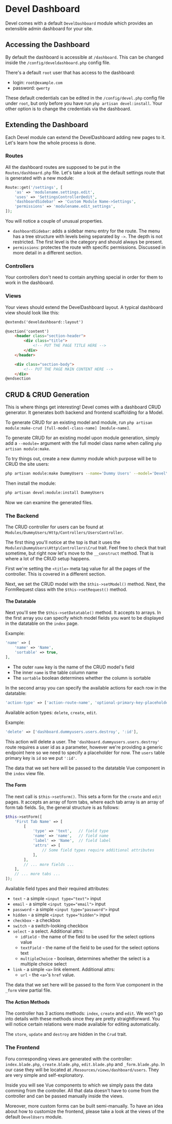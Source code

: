 # Devel Dashboard

Devel comes with a default `DevelDashboard` module which provides an extensible admin dashboard for your site.

## Accessing the Dashboard

By default the dashboard is accessible at `/dashboard`. This can be changed inside the `/config/develdashboard.php` config file.

There's a default `root` user that has access to the dashboard:
- login: `root@example.com`
- password: `qwerty`

These default credentials can be edited in the `/config/devel.php` config file under `root`, but only before you have run `php artisan devel:install`. Your other option is to change the credentials via the dashboard.

## Extending the Dashboard

Each Devel module can extend the DevelDashboard adding new pages to it. Let's learn how the whole process is done.

### Routes

All the dashboard routes are supposed to be put in the `Routes/dashboard.php` file. Let's take a look at the default settings route that is generated with a new module:

```php
Route::get('/settings', [
    'as' => 'modulename.settings.edit',
    'uses' => 'SettingsController@edit',
    'dashboardSidebar' => 'Custom Module Name->Settings',
    'permissions' => 'modulename.edit_settings',
]);
```

You will notice a couple of unusual properties.

- `dashboardSidebar`: adds a sidebar menu entry for the route. The menu has a tree structure with levels being separated by `->`. The depth is not restricted. The first level is the category and should always be present.
- `permissions`: protectes the route with specific permissions. Discussed in more detail in a different section.

### Controllers

Your controllers don't need to contain anything special in order for them to work in the dashboard.

### Views

Your views should extend the DevelDashboard layout. A typical dashboard view should look like this:

```html
@extends('develdashboard::layout')

@section('content')
    <header class="section-header">
        <div class="title">
            <!-- PUT THE PAGE TITLE HERE -->
        </div>
    </header>

    <div class="section-body">
        <!-- PUT THE PAGE MAIN CONTENT HERE -->
    </div>
@endsection
```

## CRUD & CRUD Generation

This is where things get interesting! Devel comes with a dashboard CRUD generator. It generates both backend and frontend scaffolding for a Model.

To generate CRUD for an existing model and module, run `php artisan module:make-crud [full-model-class-name] [module-name]`.

To generate CRUD for an existing model upon module generation, simply add a `--module=` argument with the full model class name when calling `php artisan module:make`.

To try things out, create a new dummy module which purpose will be to CRUD the site users:

```bash
php artisan module:make DummyUsers --name='Dummy Users' --model='Devel\Core\Entities\Auth\User'
```

Then install the module:

```bash
php artisan devel:module:install DummyUsers
```

Now we can examine the generated files.

### The Backend

The CRUD controller for users can be found at `Modules/DummyUsers/Http/Controllers/UsersController`.

The first thing you'll notice at the top is that it uses the `Modules\DummyUsers\Http\Controllers\Crud` trait. Feel free to check that trait sometime, but right now let's move to the `__construct` method. That is where a lot of the CRUD setup happens.

First we're setting the `<title>` meta tag value for all the pages of the controller. This is covered in a different section.

Next, we set the CRUD model with the `$this->setModel()` method. Next, the FormRequest class with the `$this->setRequest()` method.

#### The Datatable

Next you'll see the `$this->setDatatable()` method. It accepts to arrays. In the first array you can specify which model fields you want to be displayed in the datatable on the `index` page.

Example:

```php
'name' => [
    'name' => 'Name',
    'sortable' => true,
],
```

- The outer `name` key is the name of the CRUD model's field
- The inner `name` is the table column name
- The `sortable` boolean determines whether the column is sortable

In the second array you can specify the available actions for each row in the datatable:

```php
'action-type' => ['action-route-name', 'optional-primary-key-placeholder'],
```

Available action types: `delete`, `create`, `edit`.

Example:

```php
'delete' => ['dashboard.dummyusers.users.destroy', ':id'],
```

This action will delete a user. The `'dashboard.dummyusers.users.destroy'` route requires a user id as a parameter, however we're providing a generic endpoint here so we need to specify a placeholder for now. The `users` table primary key is `id` so we put `':id'`.

The data that we set here will be passed to the datatable Vue component in the `index` view file.

#### The Form

The next call is `$this->setForm()`. This sets a form for the `create` and `edit` pages. It accepts an array of form tabs, where each tab array is an array of form tab fields. So, the general structure is as follows:

```php
$this->setForm([
    'First Tab Name' => [
        [
            'type' => 'text',   // field type
            'name' => 'name',   // field name
            'label' => 'Name',  // field label
            'attrs' => [
                // Some field types require additional attributes
            ],
        ],
        // ... more fields ...
    ],
    // ... more tabs ...
]);
```

Available field types and their required attributes:
- `text` - a simple `<input type="text">` input
- `email` - a simple `<input type="email">` input
- `password` - a simple `<input type="password">` input
- `hidden` - a simple `<input type="hidden">` input
- `checkbox` - a checkbox
- `switch` - a switch-looking checkbox
- `select` - a select. Additional attrs:
    - `idField` - the name of the field to be used for the select options value
    - `textField` - the name of the field to be used for the select options text
    - `multipleChoice` - boolean, determines whether the select is a multiple choice select
- `link` - a simple `<a>` link element. Additional attrs:
    - `url` - the `<a>`'s `href` value.

The data that we set here will be passed to the form Vue component in the `_form` view partial file.

#### The Action Methods

The controller has 3 actions methods: `index`, `create` and `edit`. We won't go into details with these methods since they are pretty straightforward. You will notice certain relations were made available for editing automatically.

The `store`, `update` and `destroy` are hidden in the `Crud` trait.

### The Frontend

Foru corresponding views are generated with the controller: `index.blade.php`, `create.blade.php`, `edit.blade.php` and `_form.blade.php`. In our case they will be located at `/Resources/views/dashboard/users`. They are very simple and self-explonatory.

Inside you will see Vue components to which we simply pass the data comming from the controller. All that data doesn't have to come from the controller and can be passed manually inside the views.

Moreover, more custom forms can be built semi-manually. To have an idea about how to customize the frontend, please take a look at the views of the default `DevelUsers` module.